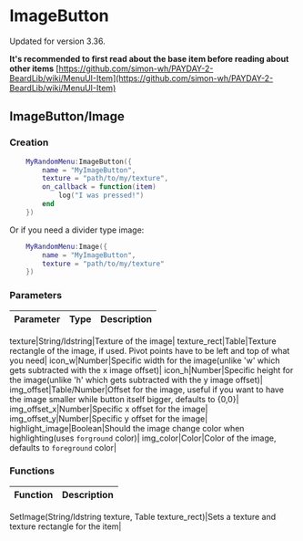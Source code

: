 # ImageButton

Updated for version 3.36.

**It's recommended to first read about the base item before reading about other items** [https://github.com/simon-wh/PAYDAY-2-BeardLib/wiki/MenuUI-Item](https://github.com/simon-wh/PAYDAY-2-BeardLib/wiki/MenuUI-Item)

## ImageButton/Image

### Creation

```lua
    MyRandomMenu:ImageButton({
        name = "MyImageButton",
        texture = "path/to/my/texture",
        on_callback = function(item)
            log("I was pressed!")
        end
    })
```

Or if you need a divider type image:

```lua
    MyRandomMenu:Image({
        name = "MyImageButton",
        texture = "path/to/my/texture"
    })
```

### Parameters

| Parameter | Type | Description |
| :--- | :--- | :--- |


texture\|String/Idstring\|Texture of the image\| texture\_rect\|Table\|Texture rectangle of the image, if used. Pivot points have to be left and top of what you need\| icon\_w\|Number\|Specific width for the image\(unlike 'w' which gets subtracted with the x image offset\)\| icon\_h\|Number\|Specific height for the image\(unlike 'h' which gets subtracted with the y image offset\)\| img\_offset\|Table/Number\|Offset for the image, useful if you want to have the image smaller while button itself bigger, defaults to {0,0}\| img\_offset\_x\|Number\|Specific x offset for the image\| img\_offset\_y\|Number\|Specific y offset for the image\| highlight\_image\|Boolean\|Should the image change color when highlighting\(uses `forground` color\)\| img\_color\|Color\|Color of the image, defaults to `foreground` color\|

### Functions

| Function | Description |
| :--- | :--- |


SetImage\(String/Idstring texture, Table texture\_rect\)\|Sets a texture and texture rectangle for the item\|

